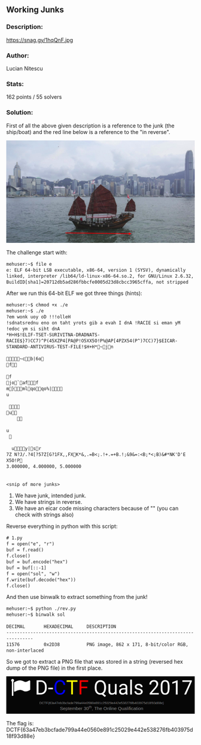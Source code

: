 ## Working Junks

### Description:
https://snag.gy/1hqQnF.jpg 

### Author: 
Lucian Nitescu

### Stats: 
162 points / 55 solvers

### Solution:  

First of all the above given description is a reference to the junk (the ship/boat) and the red line below is a reference to the "in reverse". 

![alt text](./img/1.png "The description")

The challenge start with:

```
mehuser:~$ file e
e: ELF 64-bit LSB executable, x86-64, version 1 (SYSV), dynamically linked, interpreter /lib64/ld-linux-x86-64.so.2, for GNU/Linux 2.6.32, BuildID[sha1]=20712db5ad286fbbcfe0005d23d8cbcc3965cffa, not stripped
```

After we run this 64-bit ELF we got three things (hints):

```
mehuser:~$ chmod +x ./e
mehuser:~$ ./e
?em wonk uoy oD !!!olleH
!sdnatsrednu eno on taht yrots gib a evah I dnA !RACIE si eman yM
!edoc ym si siht dnA
*H+H$!ELIF-TSET-SURIVITNA-DRADNATS-RACIE$}7)CC7)^P(45XZP4[PA@P!O5XX5O!P%@AP[4PZX54(P^)7CC)7}$EICAR-STANDARD-ANTIVIRUS-TEST-FILE!$H+H*~jn

~cb|6o
f

f
jo`aff
m}mlqoqo%|
u

 
u
    

u
 

  uy|sr
7Z N?J/.?4[?57Z[G?1FX,,FXK*&,.=B<;.!+.=+B.!;&9&=:<B;*<;B)&#*NK'D'E
X5O!P
3.000000, 4.000000, 5.000000 


<snip of more junks>

```
1. We have junk, intended junk.
2. We have strings in reverse.
3. We have an eicar code missing characters because of "\" (you can check with strings also)


Reverse everything in python with this script:

```
# 1.py
f = open("e", "r")
buf = f.read()
f.close()
buf = buf.encode("hex")
buf = buf[::-1]
f = open("sol", "w")
f.write(buf.decode("hex"))
f.close()

```
And then use binwalk to extract something from the junk!

```
mehuser:~$ python ./rev.py 
mehuser:~$ binwalk sol

DECIMAL       HEXADECIMAL     DESCRIPTION
--------------------------------------------------------------------------------
11576         0x2D38          PNG image, 862 x 171, 8-bit/color RGB, non-interlaced
```

So we got to extract a PNG file that was stored in a string (reversed hex dump of the PNG file) in the first place.

![alt text](./img/4.png "The flag")

The flag is: DCTF{63a47eb3bcfade799a44e0560e891c25029e442e538276fb403975d18f93d88e}